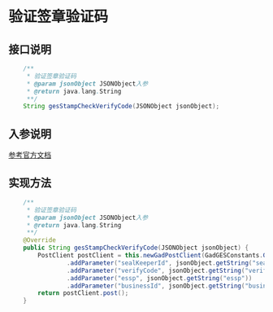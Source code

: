 # 验证签章验证码

## 接口说明
```java
    /**
     * 验证签章验证码
     * @param jsonObject JSONObject入参
     * @return java.lang.String
     **/
    String gesStampCheckVerifyCode(JSONObject jsonObject);
```
## 入参说明
[参考官方文档](https://openplatform-portal.dg-work.cn/#/doc-jsapi?apiType=serverapi&docKey=2556)
## 实现方法
```java
    /**
     * 验证签章验证码
     * @param jsonObject JSONObject入参
     * @return java.lang.String
     **/
    @Override
    public String gesStampCheckVerifyCode(JSONObject jsonObject) {
        PostClient postClient = this.newGadPostClient(GadGESConstants.GES_STAMP_CHECK_VERIFY_CODE)
                .addParameter("sealKeeperId", jsonObject.getString("sealKeeperId"))
                .addParameter("verifyCode", jsonObject.getString("verifyCode"))
                .addParameter("essp", jsonObject.getString("essp"))
                .addParameter("businessId", jsonObject.getString("businessId"));
        return postClient.post();
    }
```